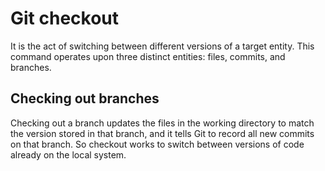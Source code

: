 # Git checkout
 
It is the act of switching between different versions of a target entity. 
This command operates upon three distinct entities: files, commits, and branches.

## Checking out branches

Checking out a branch updates the files in the working directory to match the version stored in that branch, and it tells Git to record all new commits on that branch. 
So checkout works to switch between versions of code already on the local system.
